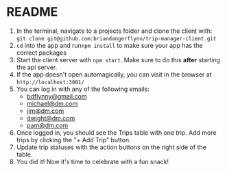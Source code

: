# README
1. In the terminal, navigate to a projects folder and clone the client with: `git clone git@github.com:briandangerflynn/trip-manager-client.git`
2. `cd` into the app and run`npm install` to make sure your app has the correct packages
3. Start the client server with `npm start`. Make sure to do this **after** starting the api server.
4. If the app doesn't open automagically, you can visit in the browser at `http://localhost:3001/`
5. You can log in with any of the following emails:
   - bdflynny@gmail.com
   - michael@dm.com
   - jim@dm.com
   - dwight@dm.com
   - pam@dm.com
6. Once logged in, you should see the Trips table with one trip. Add more trips by clicking the "+ Add Trip" button.
7. Update trip statuses with the action buttons on the right side of the table.
8. You did it! Now it's time to celebrate with a fun snack!
